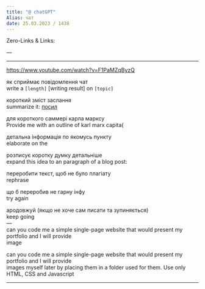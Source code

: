 ```yaml
---
title: "@ chatGPT"
Alias: чат
date: 25.03.2023 / 1438  
---
```

Zero-Links & Links:  


—  

----
https://www.youtube.com/watch?v=F1PaMZqByzQ

як сприймає повідомлення чат  
write a `[length]` [writing result] on `[topic]`

короткий зміст заслання  
summarize it: [посил](https://en.wikipedia.org/wiki/Culture_of_Thailand)

для короткого саммері карла марксу  
Provide me with an outline of karl marx capita(

детальна інформація по якомусь пункту  
elaborate on the

розписує коротку думку детальніше  
expand this idea to an paragraph of a blog post:

переробити текст, щоб не було плагіату  
rephrase

що б переробив не гарну інфу  
try again

ародовжуй (якщо не хоче сам писати та зупиняється)  
keep going  
—  
can you code me a simple single-page website that would present my portfolio and I will provide  
image

can you code me a simple single-page website that would present my portfolio and I will provide  
images myself later by placing them in a folder used for them. Use only HTML, CSS and Javascript

-------------------------------------------------------------